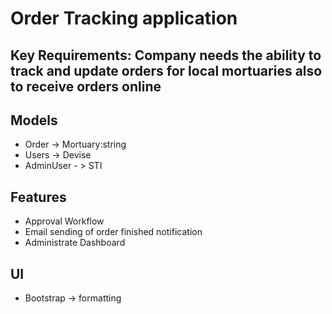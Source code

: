 # Order Tracking application

## Key Requirements: Company needs the ability to track and update orders for local mortuaries also to receive orders online

## Models
- Order -> Mortuary:string
- Users -> Devise
- AdminUser - > STI

## Features
- Approval Workflow
- Email sending of order finished notification
- Administrate Dashboard

## UI
 - Bootstrap -> formatting
